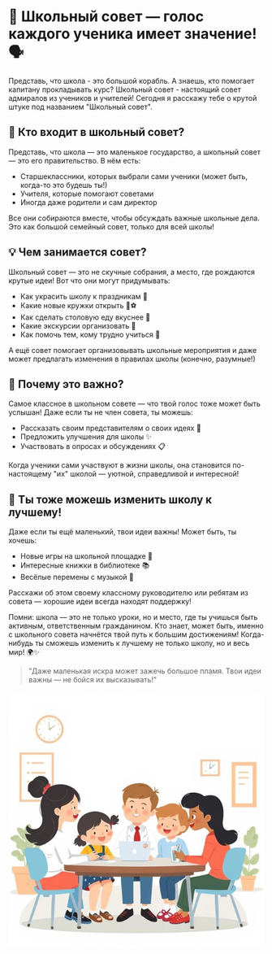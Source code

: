 # 🏫 Школьный совет — голос каждого ученика имеет значение! 🗣️

Представь, что школа - это большой корабль. А знаешь, кто помогает капитану прокладывать курс? Школьный совет - настоящий совет адмиралов из учеников и учителей! Сегодня я расскажу тебе о крутой штуке под названием "Школьный совет".

## 👥 Кто входит в школьный совет?

Представь, что школа — это маленькое государство, а школьный совет — это его правительство. В нём есть:
- Старшеклассники, которых выбрали сами ученики (может быть, когда-то это будешь ты!)
- Учителя, которые помогают советами
- Иногда даже родители и сам директор

Все они собираются вместе, чтобы обсуждать важные школьные дела. Это как большой семейный совет, только для всей школы!

## 💡 Чем занимается совет?

Школьный совет — это не скучные собрания, а место, где рождаются крутые идеи! Вот что они могут придумывать:
- Как украсить школу к праздникам 🎉
- Какие новые кружки открыть 🎨⚽
- Как сделать столовую еду вкуснее 🍎
- Какие экскурсии организовать 🚌
- Как помочь тем, кому трудно учиться 💪

А ещё совет помогает организовывать школьные мероприятия и даже может предлагать изменения в правилах школы (конечно, разумные!)

## 🤝 Почему это важно?

Самое классное в школьном совете — что твой голос тоже может быть услышан! Даже если ты не член совета, ты можешь:
- Рассказать своим представителям о своих идеях 💭
- Предложить улучшения для школы ✨
- Участвовать в опросах и обсуждениях 📋

Когда ученики сами участвуют в жизни школы, она становится по-настоящему "их" школой — уютной, справедливой и интересной!

## 🌟 Ты тоже можешь изменить школу к лучшему!

Даже если ты ещё маленький, твои идеи важны! Может быть, ты хочешь:
- Новые игры на школьной площадке 🎯
- Интересные книжки в библиотеке 📚
- Весёлые перемены с музыкой 🎵

Расскажи об этом своему классному руководителю или ребятам из совета — хорошие идеи всегда находят поддержку!

Помни: школа — это не только уроки, но и место, где ты учишься быть активным, ответственным гражданином. Кто знает, может быть, именно с школьного совета начнётся твой путь к большим достижениям! Когда-нибудь ты сможешь изменить к лучшему не только школу, но и весь мир! 🌍✨

> "Даже маленькая искра может зажечь большое пламя. Твои идеи важны — не бойся их высказывать!"

![alt text](pics/school%20council/1.jpg)